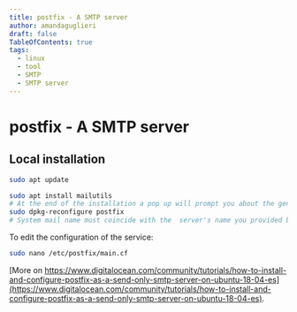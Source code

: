 ```yaml
---
title: postfix - A SMTP server
author: amandaguglieri
draft: false
TableOfContents: true
tags:
  - linux
  - tool
  - SMTP
  - SMTP server
---
```


# postfix - A SMTP server

## Local installation

```bash
sudo apt update

sudo apt install mailutils
# At the end of the installation a pop up will prompt you about the general type of mail configuration. Pick "Internet site". If not prompted, run this to execute it:
sudo dpkg-reconfigure postfix
# System mail name must coincide with the  server's name you provided before.
```

To edit the configuration of the service:

```bash
sudo nano /etc/postfix/main.cf
```

[More on https://www.digitalocean.com/community/tutorials/how-to-install-and-configure-postfix-as-a-send-only-smtp-server-on-ubuntu-18-04-es](https://www.digitalocean.com/community/tutorials/how-to-install-and-configure-postfix-as-a-send-only-smtp-server-on-ubuntu-18-04-es).

